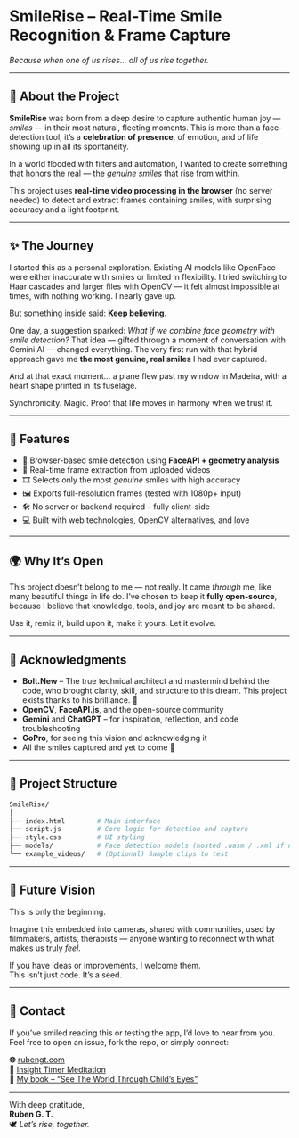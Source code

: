 # SmileRise – Real-Time Smile Recognition & Frame Capture  
*Because when one of us rises… all of us rise together.*

---

## 🌱 About the Project

**SmileRise** was born from a deep desire to capture authentic human joy — *smiles* — in their most natural, fleeting moments. This is more than a face-detection tool; it’s a **celebration of presence**, of emotion, and of life showing up in all its spontaneity.

In a world flooded with filters and automation, I wanted to create something that honors the real — the *genuine smiles* that rise from within.

This project uses **real-time video processing in the browser** (no server needed) to detect and extract frames containing smiles, with surprising accuracy and a light footprint.

---

## ✨ The Journey

I started this as a personal exploration. Existing AI models like OpenFace were either inaccurate with smiles or limited in flexibility. I tried switching to Haar cascades and larger files with OpenCV — it felt almost impossible at times, with nothing working. I nearly gave up.

But something inside said: **Keep believing.**

One day, a suggestion sparked: *What if we combine face geometry with smile detection?* That idea — gifted through a moment of conversation with Gemini AI — changed everything. The very first run with that hybrid approach gave me **the most genuine, real smiles** I had ever captured.

And at that exact moment… a plane flew past my window in Madeira, with a heart shape printed in its fuselage.

Synchronicity. Magic. Proof that life moves in harmony when we trust it.

---

## 🚀 Features

- 🧠 Browser-based smile detection using **FaceAPI + geometry analysis**
- 📸 Real-time frame extraction from uploaded videos
- 🎞️ Selects only the most *genuine* smiles with high accuracy
- 🖼️ Exports full-resolution frames (tested with 1080p+ input)
- 🛠️ No server or backend required – fully client-side
- 💻 Built with web technologies, OpenCV alternatives, and love

---

## 🌍 Why It’s Open

This project doesn’t belong to me — not really. It came *through* me, like many beautiful things in life do. I’ve chosen to keep it **fully open-source**, because I believe that knowledge, tools, and joy are meant to be shared.

Use it, remix it, build upon it, make it yours. Let it evolve.

---

## 🤝 Acknowledgments

- **Bolt.New** – The true technical architect and mastermind behind the code, who brought clarity, skill, and structure to this dream. This project exists thanks to his brilliance. 🙌
- **OpenCV**, **FaceAPI.js**, and the open-source community
- **Gemini** and **ChatGPT** – for inspiration, reflection, and code troubleshooting
- **GoPro**, for seeing this vision and acknowledging it
- All the smiles captured and yet to come 💖

---

## 📂 Project Structure

```bash
SmileRise/
│
├── index.html        # Main interface
├── script.js         # Core logic for detection and capture
├── style.css         # UI styling
├── models/           # Face detection models (hosted .wasm / .xml if needed)
└── example_videos/   # (Optional) Sample clips to test
```

---

## 🔄 Future Vision

This is only the beginning.

Imagine this embedded into cameras, shared with communities, used by filmmakers, artists, therapists — anyone wanting to reconnect with what makes us truly *feel*.

If you have ideas or improvements, I welcome them.  
This isn’t just code. It’s a seed.

---

## 💌 Contact

If you’ve smiled reading this or testing the app, I’d love to hear from you.  
Feel free to open an issue, fork the repo, or simply connect:

**🌐** [rubengt.com](https://rubengt.com)  
**📧** [Insight Timer Meditation](https://insighttimer.com/RubenGT)  
**📖** [My book – “See The World Through Child’s Eyes”](https://rubengt.com/book)

---

With deep gratitude,  
**Ruben G. T.**  
🕊️ *Let’s rise, together.*
